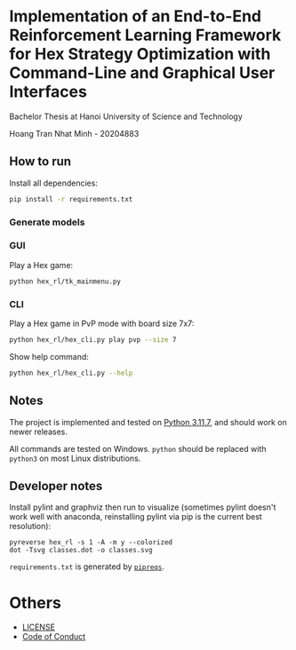 # Implementation of an End-to-End Reinforcement Learning Framework for Hex Strategy Optimization with Command-Line and Graphical User Interfaces

Bachelor Thesis at Hanoi University of Science and Technology

Hoang Tran Nhat Minh - 20204883

## How to run

Install all dependencies:
```bash
pip install -r requirements.txt
```

### Generate models


### GUI
Play a Hex game:
```bash
python hex_rl/tk_mainmenu.py
```

### CLI
Play a Hex game in PvP mode with board size 7x7:
```bash
python hex_rl/hex_cli.py play pvp --size 7
```

Show help command:
```bash
python hex_rl/hex_cli.py --help
```

## Notes

The project is implemented and tested on [Python 3.11.7](https://github.com/python/cpython/releases/tag/v3.11.7), and should work on newer releases.

All commands are tested on Windows. `python` should be replaced with `python3` on most Linux distributions.


## Developer notes
Install pylint and graphviz then run to visualize (sometimes pylint doesn't work well with anaconda, reinstalling pylint via pip is the current best resolution):
```
pyreverse hex_rl -s 1 -A -m y --colorized
dot -Tsvg classes.dot -o classes.svg
```

`requirements.txt` is generated by [`pipreqs`](https://github.com/bndr/pipreqs).

# Others
- [LICENSE](LICENSE)
- [Code of Conduct](docs/CODE_OF_CONDUCT.md)
